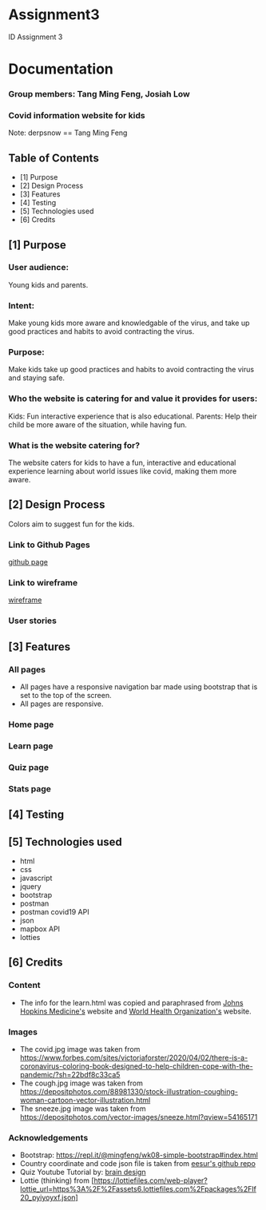 # Assignment3
ID Assignment 3

# Documentation
### Group members: Tang Ming Feng, Josiah Low
### Covid information website for kids
Note: derpsnow == Tang Ming Feng

## Table of Contents
- [1] Purpose
- [2] Design Process
- [3] Features
- [4] Testing
- [5] Technologies used
- [6] Credits

      
## [1] Purpose

### User audience: 
Young kids and parents.


### Intent:
Make young kids more aware and knowledgable of the virus, and take up good practices and habits to avoid contracting the virus.


### Purpose:
Make kids take up good practices and habits to avoid contracting the virus and staying safe.


### Who the website is catering for and value it provides for users:
Kids: Fun interactive experience that is also educational.
Parents: Help their child be more aware of the situation, while having fun.


### What is the website catering for?
The website caters for kids to have a fun, interactive and educational experience learning about world issues like covid, making them more aware.


## [2] Design Process

Colors aim to suggest fun for the kids.

### Link to Github Pages
[github page](https://tangmf.github.io/Assignment3/index.html)
### Link to wireframe
[wireframe]()

### User stories


## [3] Features

### All pages
* All pages have a responsive navigation bar made using bootstrap that is set to the top of the screen.
* All pages are responsive.
### Home page
### Learn page
### Quiz page
### Stats page

## [4] Testing



## [5] Technologies used
* html 
* css
* javascript
* jquery
* bootstrap
* postman
* postman covid19 API
* json
* mapbox API
* lotties

## [6] Credits
### Content
* The info for the learn.html was copied and paraphrased from [Johns Hopkins Medicine's](https://www.hopkinsmedicine.org/health/conditions-and-diseases/coronavirus) website and [World Health Organization's](https://www.who.int/news-room/q-a-detail/coronavirus-disease-covid-19) website.

### Images
* The covid.jpg image was taken from https://www.forbes.com/sites/victoriaforster/2020/04/02/there-is-a-coronavirus-coloring-book-designed-to-help-children-cope-with-the-pandemic/?sh=22bdf8c33ca5
* The cough.jpg image was taken from https://depositphotos.com/88981330/stock-illustration-coughing-woman-cartoon-vector-illustration.html
* The sneeze.jpg image was taken from https://depositphotos.com/vector-images/sneeze.html?qview=54165171
### Acknowledgements
* Bootstrap: https://repl.it/@mingfeng/wk08-simple-bootstrap#index.html
* Country coordinate and code json file is taken from [eesur's github repo](https://github.com/eesur/country-codes-lat-long)
* Quiz Youtube Tutorial by: [brain design](https://www.youtube.com/watch?v=f4fB9Xg2JEY)
* Lottie (thinking) from [https://lottiefiles.com/web-player?lottie_url=https%3A%2F%2Fassets6.lottiefiles.com%2Fpackages%2Flf20_pyiyoyxf.json]


